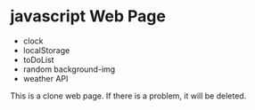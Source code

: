 # javascript Web Page


- clock
- localStorage
- toDoList
- random background-img
- weather API 





This is a clone web page. If there is a problem, it will be deleted.
